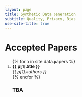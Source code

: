 ```yaml
---
layout: page
title: Synthetic Data Generation
subtitle: Quality, Privacy, Bias
use-site-title: true
---
```


# Accepted Papers

<div class="container">
  <ol>
    {% for p in site.data.papers %}
        <li id="{{ p[0] }}">
            <b>{{ p[1].title }}</b>
            <br>
            <i>{{ p[1].authors }}</i>
            <!-- {% if p[1].alt_url == "" %} -->
              <!-- (<a href="{{ site.baseurl }}/papers/KR2ML_2020_{{ p[0] }}.pdf">PDF</a>) -->
            <!-- {% elsif p[1].alt_url == "NONE" %} -->
              <!-- (PDF not available) -->
            <!-- {% else %} -->
              <!-- (<a href="{{ p[1].alt_url }}">PDF</a>) -->
            <!-- {% endif %} -->
        </li>
    {% endfor %}
<h3>TBA</h3>
<!-- 1. <b>Latent Execution-Guided Reasoning for Multi-Hop Question Answering on Knowledge Graphs</b> (spotlight paper)<br><i>Hongyu Ren; Hanjun Dai; Bo Dai; Xinyun Chen; Jure Leskovec; Denny Zhou</i>
[<a href="{{ site.baseurl }}/papers/KR2ML_25_paper.pdf">Paper</a>][<a href="{{ site.baseurl }}/papers/KR2ML_25_poster.pdf">Poster</a>]
<br>
2. <b>Learning to Deceive Knowledge Graph Augmented Models via Targeted Perturbation</b> (spotlight paper)<br><i>
Mrigank Raman; Siddhant Agarwal; Peifeng Wang; Xiang Ren</i>
[<a href="{{ site.baseurl }}/papers/KR2ML_36_paper.pdf">Paper</a>]
<br>  
3. <b>Relation-weighted link prediction for disease gene identification</b><br><i>Srivamshi Pittala; William Koehler; Jonathan Deans; Daniel Salinas; Martin Bringmann; Katharina Volz; Berk Kapicioglu</i>
[<a href="{{ site.baseurl }}/papers/KR2ML_16_paper.pdf">Paper</a>][<a href="{{ site.baseurl }}/papers/KR2ML_16_poster.pdf">Poster</a>]
<br>
4. <b>MCMH: Learning Multi-Chain Multi-Hop Rules for Knowledge Graph Reasoning</b><br><i>Lu Zhang; Mo Yu; Tian Gao; Yue Yu</i>
[<a href="{{ site.baseurl }}/papers/KR2ML_9_paper.pdf">Paper</a>][<a href="{{ site.baseurl }}/papers/KR2ML_9_poster.pdf">Poster</a>]
<br>  
5. <b>An Architecture For Relational Learning Through Iterative Search Over Hypothesis Space</b><br><i>
Osama F Rama; Alessandra Russo; Krysia Broda</i>
[<a href="{{ site.baseurl }}/papers/KR2ML_33_paper.pdf">Paper</a>][<a href="{{ site.baseurl }}/papers/KR2ML_33_poster.pdf">Poster</a>]
<br>  

<h3>KRR for Reinforcement Learning</h3>
6. <b>Symbolic Plans as High-Level Instructions for Reinforcement Learning (Abridged)</b> (spotlight paper)<br><i>
Leon Illanes; Xi Yan; Rodrigo Toro Icarte; Sheila A. McIlraith</i>
[<a href="{{ site.baseurl }}/papers/KR2ML_34_paper.pdf">Paper</a>][<a href="{{ site.baseurl }}/papers/KR2ML_34_poster.pdf">Poster</a>]
<br>  
7. <b>Graph Embedding Priors for Multi-task DeepReinforcement Learning</b><br><i>
Neev Parikh; Naveen Srinivasan; Zachary Horvitz; Aansh Shah; George Konidaris</i>
[<a href="{{ site.baseurl }}/papers/KR2ML_20_paper.pdf">Paper</a>][<a href="{{ site.baseurl }}/papers/KR2ML_20_poster.pdf">Poster</a>]
<br>  
8. <b>Learning Symbolic Representations for Reinforcement Learning of Non-Markovian Behavior</b><br><i>
Phillip JK Christoffersen; Andrew C Li; Rodrigo A Toro Icarte; Sheila A. McIlraith</i>
[<a href="{{ site.baseurl }}/papers/KR2ML_32_paper.pdf">Paper</a>][<a href="{{ site.baseurl }}/papers/KR2ML_32_poster.pdf">Poster</a>]
<br>  

<h3>Learning Symbolic Knowledge Representations</h3>
9. <b>Generating Negative Commonsense Knowledge</b><br><i>
Tara L Safavi; Danai Koutra</i>
[<a href="{{ site.baseurl }}/papers/KR2ML_7_paper.pdf">Paper</a>][<a href="{{ site.baseurl }}/papers/KR2ML_7_poster.pdf">Poster</a>]
<br>  
10. <b>Learning Contextualized Knowledge Structures for Commonsense Reasoning</b><br><i>
Jun Yan; Mrigank Raman; Tianyu Zhang; Ryan A. Rossi; Handong Zhao; Sungchul Kim; Nedim Lipka; Xiang Ren</i>
[<a href="{{ site.baseurl }}/papers/KR2ML_35_paper.pdf">Paper</a>][<a href="{{ site.baseurl }}/papers/KR2ML_35_poster.pdf">Poster</a>]
<br>  
11. <b>Learning Implicitly with Noisy Data in Linear Arithmetic</b><br><i>
Alexander P Rader; Ionela G Mocanu; Vaishak Belle; Brendan Juba</i>
[<a href="{{ site.baseurl }}/papers/KR2ML_4_paper.pdf">Paper</a>][<a href="{{ site.baseurl }}/papers/KR2ML_4_poster.pdf">Poster</a>]
<br>  
12. <b>A Seq2Seq approach to Symbolic Regression</b><br><i>
Luca Biggio; Tommaso Bendinelli</i>
[<a href="{{ site.baseurl }}/papers/KR2ML_19_paper.pdf">Paper</a>][<a href="{{ site.baseurl }}/papers/KR2ML_19_poster.pdf">Poster</a>]
<br>  
19. <b>Neural Concept Formation in Knowledge Graphs</b><br><i>
Agnieszka Dobrowolska; Antonio Vergari; Pasquale Minervini</i>
[<a href="{{ site.baseurl }}/papers/KR2ML_6_paper.pdf">Paper</a>][<a href="{{ site.baseurl }}/papers/KR2ML_6_poster.pdf">Poster</a>]
<br>  

<h3>Relation Extraction</h3>
13. <b>Biomedical Information Extraction for Disease Gene Prioritization</b><br><i>
Jupinder Parmar; William Koehler; Martin Bringmann; Katharina Volz; Berk Kapicioglu</i>
[<a href="{{ site.baseurl }}/papers/KR2ML_10_paper.pdf">Paper</a>][<a href="{{ site.baseurl }}/papers/KR2ML_10_poster.pdf">Poster</a>]
<br>  
14. <b>Re-TACRED: A New Relation Extraction Dataset</b><br><i>
George I Stoica; Emmanouil Antonios Platanios; Barnabas Poczos</i>
[<a href="{{ site.baseurl }}/papers/KR2ML_12_paper.pdf">Paper</a>][<a href="{{ site.baseurl }}/papers/KR2ML_12_poster.pdf">Poster</a>]
<br>  
15. <b>Knowledge Graph Enhanced Relation Extraction</b><br><i>
George I Stoica; Emmanouil Antonios Platanios; Barnabas Poczos</i>
[<a href="{{ site.baseurl }}/papers/KR2ML_28_paper.pdf">Paper</a>][<a href="{{ site.baseurl }}/papers/KR2ML_28_poster.pdf">Poster</a>]
<br>  

<h3>New Architectures</h3>
16. <b>LRTA: A Transparent Neural-Symbolic Reasoning Framework with Modular Supervision for Visual Question Answering</b><br><i>
Weixin Liang; Feiyang Niu; Aishwarya Reganti; Govind Thattai; Gokhan Tur</i>
[<a href="{{ site.baseurl }}/papers/KR2ML_2_paper.pdf">Paper</a>][<a href="{{ site.baseurl }}/papers/KR2ML_2_poster.pdf">Poster</a>]
<br>  
17. <b>Neural Abstract Reasoner</b><br><i>
Victor Kolev; Bogdan M Georgiev; Svetlin Penkov</i>
[<a href="{{ site.baseurl }}/papers/KR2ML_8_paper.pdf">Paper</a>][<a href="{{ site.baseurl }}/papers/KR2ML_8_poster.pdf">Poster</a>]
<br>  
18. <b>Neuro#: A Distribution Tailored Model Counter</b><br><i>
Pashootan Vaezipoor; Gil Lederman; Yuhuai Wu; Chris Maddison; Roger B Grosse; Sanjit Seshia; Fahiem Bacchus</i>
[<a href="{{ site.baseurl }}/papers/KR2ML_13_paper.pdf">Paper</a>][<a href="{{ site.baseurl }}/papers/KR2ML_13_poster.pdf">Poster</a>]
<br>  
20. <b>Interpretable Sequence Classification via Discrete Optimization (Abridged Report)</b><br><i>
Maayan Shvo; Andrew Li; Rodrigo Toro Icarte; Sheila A. McIlraith</i>
[<a href="{{ site.baseurl }}/papers/KR2ML_22_paper.pdf">Paper</a>][<a href="{{ site.baseurl }}/papers/KR2ML_22_poster.pdf">Poster</a>] -->
<br>  
  </ol>
</div>
